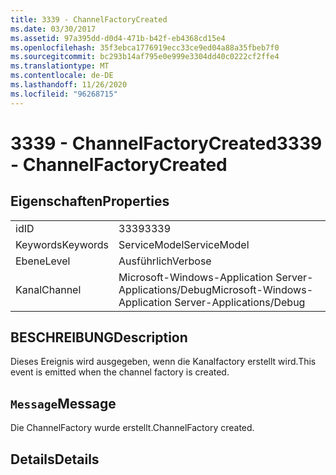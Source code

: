 ```yaml
---
title: 3339 - ChannelFactoryCreated
ms.date: 03/30/2017
ms.assetid: 97a395dd-d0d4-471b-b42f-eb4368cd15e4
ms.openlocfilehash: 35f3ebca1776919ecc33ce9ed04a88a35fbeb7f0
ms.sourcegitcommit: bc293b14af795e0e999e3304dd40c0222cf2ffe4
ms.translationtype: MT
ms.contentlocale: de-DE
ms.lasthandoff: 11/26/2020
ms.locfileid: "96268715"
---
```

# <a name="3339---channelfactorycreated"></a><span data-ttu-id="21d4a-102">3339 - ChannelFactoryCreated</span><span class="sxs-lookup"><span data-stu-id="21d4a-102">3339 - ChannelFactoryCreated</span></span>

## <a name="properties"></a><span data-ttu-id="21d4a-103">Eigenschaften</span><span class="sxs-lookup"><span data-stu-id="21d4a-103">Properties</span></span>  
  
|||  
|-|-|  
|<span data-ttu-id="21d4a-104">id</span><span class="sxs-lookup"><span data-stu-id="21d4a-104">ID</span></span>|<span data-ttu-id="21d4a-105">3339</span><span class="sxs-lookup"><span data-stu-id="21d4a-105">3339</span></span>|  
|<span data-ttu-id="21d4a-106">Keywords</span><span class="sxs-lookup"><span data-stu-id="21d4a-106">Keywords</span></span>|<span data-ttu-id="21d4a-107">ServiceModel</span><span class="sxs-lookup"><span data-stu-id="21d4a-107">ServiceModel</span></span>|  
|<span data-ttu-id="21d4a-108">Ebene</span><span class="sxs-lookup"><span data-stu-id="21d4a-108">Level</span></span>|<span data-ttu-id="21d4a-109">Ausführlich</span><span class="sxs-lookup"><span data-stu-id="21d4a-109">Verbose</span></span>|  
|<span data-ttu-id="21d4a-110">Kanal</span><span class="sxs-lookup"><span data-stu-id="21d4a-110">Channel</span></span>|<span data-ttu-id="21d4a-111">Microsoft-Windows-Application Server-Applications/Debug</span><span class="sxs-lookup"><span data-stu-id="21d4a-111">Microsoft-Windows-Application Server-Applications/Debug</span></span>|  
  
## <a name="description"></a><span data-ttu-id="21d4a-112">BESCHREIBUNG</span><span class="sxs-lookup"><span data-stu-id="21d4a-112">Description</span></span>  

 <span data-ttu-id="21d4a-113">Dieses Ereignis wird ausgegeben, wenn die Kanalfactory erstellt wird.</span><span class="sxs-lookup"><span data-stu-id="21d4a-113">This event is emitted when the channel factory is created.</span></span>  
  
## <a name="message"></a><span data-ttu-id="21d4a-114">`Message`</span><span class="sxs-lookup"><span data-stu-id="21d4a-114">Message</span></span>  

 <span data-ttu-id="21d4a-115">Die ChannelFactory wurde erstellt.</span><span class="sxs-lookup"><span data-stu-id="21d4a-115">ChannelFactory created.</span></span>  
  
## <a name="details"></a><span data-ttu-id="21d4a-116">Details</span><span class="sxs-lookup"><span data-stu-id="21d4a-116">Details</span></span>
